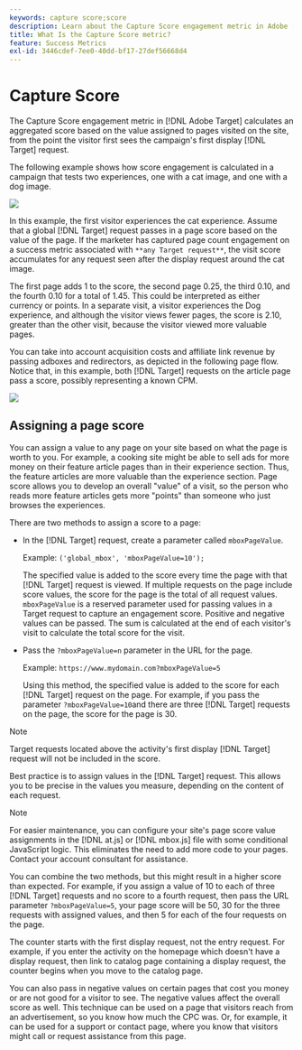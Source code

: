 ```yaml
---
keywords: capture score;score
description: Learn about the Capture Score engagement metric in Adobe [!DNL Target] that calculates an aggregated score based on the value assigned to pages visited on the site.
title: What Is the Capture Score metric?
feature: Success Metrics
exl-id: 3446cdef-7ee0-40dd-bf17-27def56668d4
---
```

# Capture Score

The Capture Score engagement metric in [!DNL Adobe Target] calculates an aggregated score based on the value assigned to pages visited on the site, from the point the visitor first sees the campaign's first display [!DNL Target] request.

The following example shows how score engagement is calculated in a campaign that tests two experiences, one with a cat image, and one with a dog image.

![](assets/example_score.png)

In this example, the first visitor experiences the cat experience. Assume that a global [!DNL Target] request passes in a page score based on the value of the page. If the marketer has captured page count engagement on a success metric associated with `**any Target request**`, the visit score accumulates for any request seen after the display request around the cat image.

The first page adds 1 to the score, the second page 0.25, the third 0.10, and the fourth 0.10 for a total of 1.45. This could be interpreted as either currency or points. In a separate visit, a visitor experiences the Dog experience, and although the visitor views fewer pages, the score is 2.10, greater than the other visit, because the visitor viewed more valuable pages.

You can take into account acquisition costs and affiliate link revenue by passing adboxes and redirectors, as depicted in the following page flow. Notice that, in this example, both [!DNL Target] requests on the article page pass a score, possibly representing a known CPM.

![](assets/example_score2.png)

## Assigning a page score

You can assign a value to any page on your site based on what the page is worth to you. For example, a cooking site might be able to sell ads for more money on their feature article pages than in their experience section. Thus, the feature articles are more valuable than the experience section. Page score allows you to develop an overall "value" of a visit, so the person who reads more feature articles gets more "points" than someone who just browses the experiences.

There are two methods to assign a score to a page:

* In the [!DNL Target] request, create a parameter called `mboxPageValue`.

  Example: `('global_mbox', 'mboxPageValue=10');`

  The specified value is added to the score every time the page with that [!DNL Target] request is viewed. If multiple requests on the page include score values, the score for the page is the total of all request values. `mboxPageValue` is a reserved parameter used for passing values in a Target request to capture an engagement score. Positive and negative values can be passed. The sum is calculated at the end of each visitor's visit to calculate the total score for the visit. 

* Pass the `?mboxPageValue=n` parameter in the URL for the page.

  Example: `https://www.mydomain.com?mboxPageValue=5`

  Using this method, the specified value is added to the score for each [!DNL Target] request on the page. For example, if you pass the parameter `?mboxPageValue=10`and there are three [!DNL Target] requests on the page, the score for the page is 30.

>[!NOTE]
>
>Target requests located above the activity's first display [!DNL Target] request will not be included in the score.

Best practice is to assign values in the [!DNL Target] request. This allows you to be precise in the values you measure, depending on the content of each request.

>[!NOTE]
>
>For easier maintenance, you can configure your site's page score value assignments in the [!DNL at.js] or [!DNL mbox.js] file with some conditional JavaScript logic. This eliminates the need to add more code to your pages. Contact your account consultant for assistance.

You can combine the two methods, but this might result in a higher score than expected. For example, if you assign a value of 10 to each of three [!DNL Target] requests and no score to a fourth request, then pass the URL parameter `?mboxPageValue=5`, your page score will be 50, 30 for the three requests with assigned values, and then 5 for each of the four requests on the page.

The counter starts with the first display request, not the entry request. For example, if you enter the activity on the homepage which doesn't have a display request, then link to catalog page containing a display request, the counter begins when you move to the catalog page.

You can also pass in negative values on certain pages that cost you money or are not good for a visitor to see. The negative values affect the overall score as well. This technique can be used on a page that visitors reach from an advertisement, so you know how much the CPC was. Or, for example, it can be used for a support or contact page, where you know that visitors might call or request assistance from this page.
